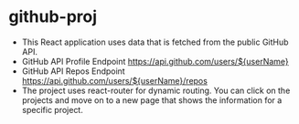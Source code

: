 # github-proj

- This React application uses data that is fetched from the public GitHub API.
- GitHub API Profile Endpoint https://api.github.com/users/${userName}
- GitHub API Repos Endpoint https://api.github.com/users/${userName}/repos
- The project uses react-router for dynamic routing. You can click on the projects and move on to a new page that shows the information for a specific project.
